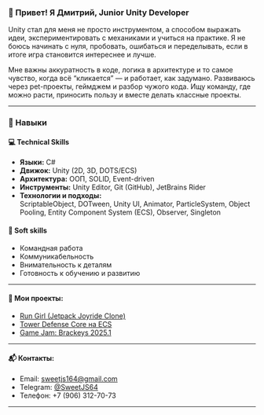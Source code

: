 ### 👋 Привет! Я Дмитрий, Junior Unity Developer

Unity стал для меня не просто инструментом, а способом выражать идеи, экспериментировать с механиками и учиться на практике. Я не боюсь начинать с нуля, пробовать, ошибаться и переделывать, если в итоге игра становится интереснее и лучше.

Мне важны аккуратность в коде, логика в архитектуре и то самое чувство, когда всё “кликается” — и работает, как задумано. Развиваюсь через pet-проекты, геймджем и разбор чужого кода. Ищу команду, где можно расти, приносить пользу и вместе делать классные проекты.

---

### 🧠 Навыки

#### 💻 Technical Skills

- **Языки:** C#
- **Движок:** Unity (2D, 3D, DOTS/ECS)
- **Архитектура:** ООП, SOLID, Event-driven
- **Инструменты:** Unity Editor, Git (GitHub), JetBrains Rider
- **Технологии и подходы:**  
  ScriptableObject, DOTween, Unity UI, Animator, ParticleSystem, Object Pooling, Entity Component System (ECS), Observer, Singleton

#### 🤝 Soft skills

- Командная работа  
- Коммуникабельность  
- Внимательность к деталям  
- Готовность к обучению и развитию

---

#### 📌 Мои проекты:
- [Run Girl (Jetpack Joyride Clone)](https://github.com/SweetJS64/unity-run-girl)  
- [Tower Defense Core на ECS](https://github.com/SweetJS64/untity-td-core)  
- [Game Jam: Brackeys 2025.1](https://itch.io/jam/brackeys-13/rate/3349683)

---

#### 📬 Контакты:

- Email: sweetjs164@gmail.com  
- Telegram: [@SweetJS64](https://t.me/SweetJS64)  
- Телефон: +7 (906) 312-70-73

---





<!--
**SweetJS64/SweetJS64** is a ✨ _special_ ✨ repository because its `README.md` (this file) appears on your GitHub profile.

Here are some ideas to get you started:

- 🔭 I’m currently working on ...
- 🌱 I’m currently learning ...
- 👯 I’m looking to collaborate on ...
- 🤔 I’m looking for help with ...
- 💬 Ask me about ...
- 📫 How to reach me: ...
- 😄 Pronouns: ...
- ⚡ Fun fact: ...
-->
